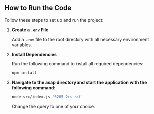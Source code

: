 ## How to Run the Code

Follow these steps to set up and run the project:

1. **Create a `.env` File**  

   Add a `.env` file to the root directory with all necessary environment variables.

2. **Install Dependencies**  

   Run the following command to install all required dependencies:

   ```bash
   npm install
   ```

3. **Navigate to the asap directory and start the application with the following command**:

    ```bash
    node src/index.js '6205 2rs skf'
    ```
    Change the query to one of your choice.
    

